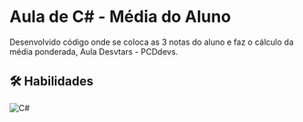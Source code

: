 # Aula de C# - Média do Aluno

Desenvolvido código onde se coloca as 3 notas do aluno e faz o cálculo da média ponderada, Aula Desvtars - PCDdevs.




## 🛠 Habilidades
![C#](https://img.shields.io/badge/c%23-%23239120.svg?style=for-the-badge&logo=c-sharp&logoColor=white)
